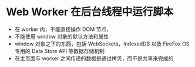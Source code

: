 # Web Worker 在后台线程中运行脚本

- 在 worker 内，不能直接操作 DOM 节点，
- 不能使用 window 对象的默认方法和属性
- window 对象之下的东西，包括 WebSockets，IndexedDB 以及 FireFox OS 专用的 Data Store API 等数据存储机制
- 在主页面与 worker 之间传递的数据是通过拷贝，而不是共享来完成的
